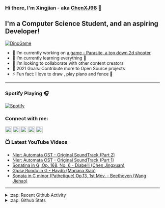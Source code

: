 ### Hi there, I'm Xingjian - aka [ChenXJ98][github] 👋

## I'm a Computer Science Student, and an aspiring Developer!

[![DinoGame](https://github.com/ChenXJ98/ChenXJ98/blob/master/music_pegasus.gif)](http://wayou.github.io/t-rex-runner/)

- 🔭 I’m currently working on [a game - Parasite, a top down 2d shooter][taskbot]
- 🌱 I’m currently learning everything 🤣
- 👯 I’m looking to collaborate with other content creators
- 🥅 2021 Goals: Contribute more to Open Source projects
- ⚡ Fun fact: I love to draw , play piano and fence 🤺

---

### Spotify Playing 🎧

[![Spotify](https://novatorem.chenxj98.vercel.app/api/spotify)](https://open.spotify.com/user/11158349923)

### Connect with me:

[<img align="left" alt="ChenXJ98 | LinkedIn" width="22px" src="https://cdn.jsdelivr.net/npm/simple-icons@v3/icons/linkedin.svg" />][linkedin]
[<img align="left" alt="ChenXJ98 | Instagram" width="22px" src="https://cdn.jsdelivr.net/npm/simple-icons@v3/icons/instagram.svg" />][instagram]
[<img align="left" alt="ChenXJ98 | Facebook" width="22px" src="https://cdn.jsdelivr.net/npm/simple-icons@v3/icons/facebook.svg" />][facebook]
[<img align="left" alt="ChenXJ98 | Twitter" width="22px" src="https://cdn.jsdelivr.net/npm/simple-icons@v3/icons/twitter.svg" />][twitter]
[<img align="left" alt="ChenXJ98 | YouTube" width="22px" src="https://cdn.jsdelivr.net/npm/simple-icons@v3/icons/youtube.svg" />][youtube]

<br />

### 📺 Latest YouTube Videos

<!-- YOUTUBE:START -->
- [Nier: Automata OST - Original SoundTrack &lpar;Part 2&rpar;](https://www.youtube.com/watch?v=kJAGPLrQxig)
- [Nier: Automata OST - Original SoundTrack &lpar;Part 1&rpar;](https://www.youtube.com/watch?v=El6N2R4Xpsk)
- [Sonatina in G, Op. 168, No. 6 - Diabelli &lpar;Chen Jingxuan&rpar;](https://www.youtube.com/watch?v=XIPNeNLhVWA)
- [Gipsy Rondo in G - Haydn &lpar;Mariana Xiao&rpar;](https://www.youtube.com/watch?v=rnCdH11ppRg)
- [Sonata in C minor &lpar;Pathetique&rpar; Op.13, 1st Mov. - Beethoven &lpar;Wang Jiehao&rpar;](https://www.youtube.com/watch?v=VtcOuvI_wmA)
<!-- YOUTUBE:END -->

---

<details>
  <summary>:zap: Recent Github Activity</summary>
  
<!--START_SECTION:activity-->
1. 🎉 Merged PR [#48](https://github.com/choongzhanhong/parasitegit/pull/48) in [choongzhanhong/parasitegit](https://github.com/choongzhanhong/parasitegit)
2. 💪 Opened PR [#48](https://github.com/choongzhanhong/parasitegit/pull/48) in [choongzhanhong/parasitegit](https://github.com/choongzhanhong/parasitegit)
3. 🎉 Merged PR [#47](https://github.com/choongzhanhong/parasitegit/pull/47) in [choongzhanhong/parasitegit](https://github.com/choongzhanhong/parasitegit)
4. 💪 Opened PR [#47](https://github.com/choongzhanhong/parasitegit/pull/47) in [choongzhanhong/parasitegit](https://github.com/choongzhanhong/parasitegit)
5. 🎉 Merged PR [#46](https://github.com/choongzhanhong/parasitegit/pull/46) in [choongzhanhong/parasitegit](https://github.com/choongzhanhong/parasitegit)
<!--END_SECTION:activity-->

</details>

<details>
  <summary>:zap: Github Stats</summary>

  <img align="left" alt="ChenXJ98's Github Stats" src="https://github-readme-stats.vercel.app/api?username=ChenXJ98&show_icons=true&hide_border=true" />

</details>

[github]: https://github.com/ChenXJ98
[taskbot]: https://github.com/ChenXJ98/parasitegit
[twitter]: https://twitter.com/XingjianChen
[youtube]: https://www.youtube.com/channel/UCX7GZyagYbP-Ge90EII-0-g
[instagram]: https://www.instagram.com/whatxingjianwhat
[facebook]: https://www.facebook.com/legendary.chen
[linkedin]: https://linkedin.com/in/xingjian-chen-0166691b3
